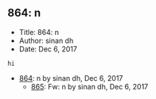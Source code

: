## 864: n

- Title: 864: n
- Author: sinan dh
- Date: Dec 6, 2017
```
hi
```

- [864](0864.md): n by sinan dh, Dec 6, 2017
    - [865](0865.md): Fw: n by sinan dh, Dec 6, 2017
